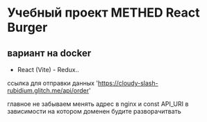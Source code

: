 # Учебный проект METHED React Burger 

## вариант на docker

* React (Vite) - Redux..

ссылка для отправки данных 'https://cloudy-slash-rubidium.glitch.me/api/order'

главное не забываем менять адрес в nginx и const API_URI в зависимости на котором доменен будите разворачитвать 